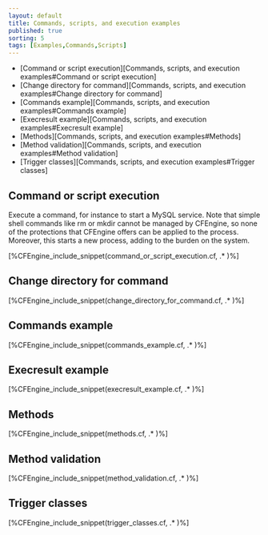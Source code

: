 ```yaml
---
layout: default
title: Commands, scripts, and execution examples
published: true
sorting: 5
tags: [Examples,Commands,Scripts]
---
```


* [Command or script execution][Commands, scripts, and execution examples#Command or script execution]
* [Change directory for command][Commands, scripts, and execution examples#Change directory for command]
* [Commands example][Commands, scripts, and execution examples#Commands example]
* [Execresult example][Commands, scripts, and execution examples#Execresult example]
* [Methods][Commands, scripts, and execution examples#Methods]
* [Method validation][Commands, scripts, and execution examples#Method validation]
* [Trigger classes][Commands, scripts, and execution examples#Trigger classes]

## Command or script execution ##

Execute a command, for instance to start a MySQL service. Note that simple shell commands like rm or mkdir cannot be managed by CFEngine, so none of the protections that CFEngine offers can be applied to the process. Moreover, this starts a new process, adding to the burden on the system.


[%CFEngine_include_snippet(command_or_script_execution.cf, .* )%]

## Change directory for command


[%CFEngine_include_snippet(change_directory_for_command.cf, .* )%]

## Commands example

[%CFEngine_include_snippet(commands_example.cf, .* )%]

## Execresult example


[%CFEngine_include_snippet(execresult_example.cf, .* )%]

## Methods


[%CFEngine_include_snippet(methods.cf, .* )%]

## Method validation


[%CFEngine_include_snippet(method_validation.cf, .* )%]

## Trigger classes

[%CFEngine_include_snippet(trigger_classes.cf, .* )%]

